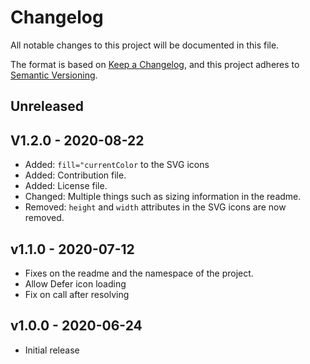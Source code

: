 # Changelog

All notable changes to this project will be documented in this file.

The format is based on [Keep a Changelog](https://keepachangelog.com), and this project adheres to [Semantic Versioning](https://semver.org).

## Unreleased

## V1.2.0 - 2020-08-22

- Added: `fill="currentColor` to the SVG icons 
- Added: Contribution file.
- Added: License file.
- Changed: Multiple things such as sizing information in the readme.
- Removed: `height` and `width` attributes in the SVG icons are now removed. 

## v1.1.0 - 2020-07-12

- Fixes on the readme and the namespace of the project. 
- Allow Defer icon loading 
- Fix on call after resolving

## v1.0.0 - 2020-06-24

- Initial release
